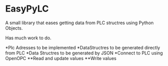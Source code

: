 EasyPyLC
========

A small library that eases getting data from PLC structres using Python Objects. 


Has much work to do.

*Plc Adresses to be implemented
*DataStructres to be generated directly from PLC
*Data Structres to be generated by JSON
*Connect to PLC using OpenOPC
**Read and update values
**Write values
